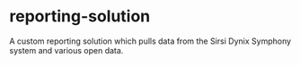 # reporting-solution
A custom reporting solution which pulls data from the Sirsi Dynix Symphony system and various open data.
